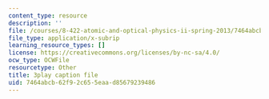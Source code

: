 ```yaml
---
content_type: resource
description: ''
file: /courses/8-422-atomic-and-optical-physics-ii-spring-2013/7464abcb62f92c655eaad85679239486_sYS3OCiLDzA.srt
file_type: application/x-subrip
learning_resource_types: []
license: https://creativecommons.org/licenses/by-nc-sa/4.0/
ocw_type: OCWFile
resourcetype: Other
title: 3play caption file
uid: 7464abcb-62f9-2c65-5eaa-d85679239486
---
```

